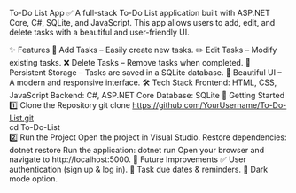 To-Do List App ✅
A full-stack To-Do List application built with ASP.NET Core, C#, SQLite, and JavaScript. This app allows users to add, edit, and delete tasks with a beautiful and user-friendly UI.

✨ Features
📝 Add Tasks – Easily create new tasks.
✏️ Edit Tasks – Modify existing tasks.
❌ Delete Tasks – Remove tasks when completed.
💾 Persistent Storage – Tasks are saved in a SQLite database.
🎨 Beautiful UI – A modern and responsive interface.
🛠 Tech Stack
Frontend: HTML, CSS, JavaScript
Backend: C#, ASP.NET Core
Database: SQLite
🚀 Getting Started
1️⃣ Clone the Repository
git clone https://github.com/YourUsername/To-Do-List.git  
cd To-Do-List  
2️⃣ Run the Project
Open the project in Visual Studio.
Restore dependencies:
dotnet restore
Run the application:
dotnet run
Open your browser and navigate to http://localhost:5000.
🔮 Future Improvements
✅ User authentication (sign up & log in).
📅 Task due dates & reminders.
🌙 Dark mode option.
